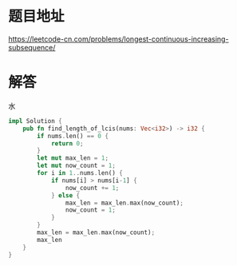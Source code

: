 # 题目地址

<https://leetcode-cn.com/problems/longest-continuous-increasing-subsequence/>

# 解答

水

```Rust
impl Solution {
    pub fn find_length_of_lcis(nums: Vec<i32>) -> i32 {
        if nums.len() == 0 {
            return 0;
        }
        let mut max_len = 1;
        let mut now_count = 1;
        for i in 1..nums.len() {
            if nums[i] > nums[i-1] {
                now_count += 1;
            } else {
                max_len = max_len.max(now_count);
                now_count = 1;
            }
        }
        max_len = max_len.max(now_count);
        max_len
    }
}
```
